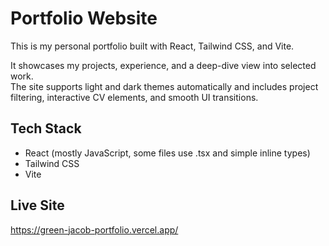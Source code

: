 # Portfolio Website

This is my personal portfolio built with React, Tailwind CSS, and Vite.

It showcases my projects, experience, and a deep-dive view into selected work.  
The site supports light and dark themes automatically and includes project filtering, interactive CV elements, and smooth UI transitions.

## Tech Stack

- React (mostly JavaScript, some files use .tsx and simple inline types)
- Tailwind CSS
- Vite

## Live Site


https://green-jacob-portfolio.vercel.app/
